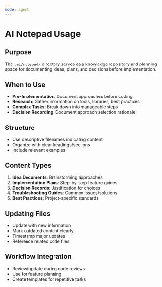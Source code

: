 ```yaml
---
mode: agent
---
```


# AI Notepad Usage

## Purpose

The `.ai/notepad/` directory serves as a knowledge repository and planning space for documenting ideas, plans, and decisions before implementation.

## When to Use

- **Pre-Implementation**: Document approaches before coding
- **Research**: Gather information on tools, libraries, best practices
- **Complex Tasks**: Break down into manageable steps
- **Decision Recording**: Document approach selection rationale

## Structure

- Use descriptive filenames indicating content
- Organize with clear headings/sections
- Include relevant examples

## Content Types

1. **Idea Documents**: Brainstorming approaches
2. **Implementation Plans**: Step-by-step feature guides
3. **Decision Records**: Justification for choices
4. **Troubleshooting Guides**: Common issues/solutions
5. **Best Practices**: Project-specific standards

## Updating Files

- Update with new information
- Mark outdated content clearly
- Timestamp major updates
- Reference related code files

## Workflow Integration

- Review/update during code reviews
- Use for feature planning
- Create templates for repetitive tasks
